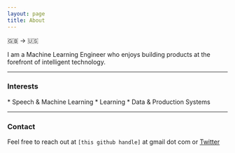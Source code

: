 ```yaml
---
layout: page
title: About
---
```


🇬🇧 -> 🇺🇸

I am a Machine Learning Engineer who enjoys building products at the forefront of intelligent technology.


---

<h3>Interests</h3>
* Speech & Machine Learning
* Learning
* Data & Production Systems


---

<h3>Contact</h3>

Feel free to reach out at `[this github handle]` at gmail dot com or [Twitter](https://twitter.com/robmsmt)



